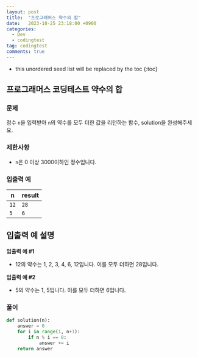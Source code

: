 ```yaml
---
layout: post
title:  "프로그래머스 약수의 합"
date:   2023-10-25 23:18:00 +0900
categories:
  - Dev
  - codingtest
tag: codingtest
comments: true
---
```


* this unordered seed list will be replaced by the toc
{:toc}

## 프로그래머스 코딩테스트 약수의 합

### 문제

정수 `n`을 입력받아 `n`의 약수를 모두 더한 값을 리턴하는 함수, solution을 완성해주세요.

### 제한사항

- `n`은 0 이상 3000이하인 정수입니다.

### 입출력 예

| n | result |
| --- | --- |
| `12` | `28` |
| `5` | `6` |

## 입출력 예 설명

**입출력 예 #1**

- 12의 약수는 1, 2, 3, 4, 6, 12입니다. 이를 모두 더하면 28입니다.

**입출력 예 #2**

- 5의 약수는 1, 5입니다. 이를 모두 더하면 6입니다.

### 풀이

```py
def solution(n):
    answer = 0
    for i in range(1, n+1):
        if n % i == 0:
            answer += i
    return answer
```